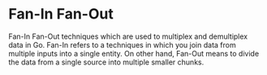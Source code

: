 # Fan-In Fan-Out

Fan-In Fan-Out techniques which are used to multiplex and demultiplex data in Go. Fan-In refers to a techniques in which you join data from multiple inputs into a single entity. On other hand, Fan-Out means to divide the data from a single source into multiple smaller chunks.
